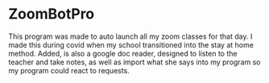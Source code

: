 # ZoomBotPro
This program was made to auto launch all my zoom classes for that day. I made this during covid when my school transitioned into the stay at home method.
Added, is also a google doc reader, designed to listen to the teacher and take notes, as well as import what she says into my program so my program could react to requests.
